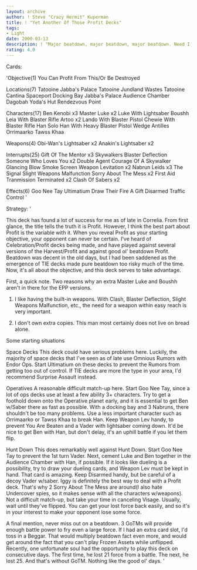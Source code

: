 ```yaml
---
layout: archive
author: ! Steve "Crazy Hermit" Kuperman
title: ! "Yet Another Of Those Profit Decks"
tags:
- Light
date: 2000-03-13
description: ! "Major beatdown, major beatdown, major beatdown. Need I say more?"
rating: 4.0
---
```

Cards: 

'Objective(1)
You Can Profit From This/Or Be Destroyed

Locations(7)
Tatooine Jabba's Palace
Tatooine Jundland Wastes
Tatooine Cantina
Spaceport Docking Bay
Jabba's Palace Audience Chamber
Dagobah Yoda's Hut
Rendezvous Point

Characters(17)
Ben Kenobi x3
Master Luke x2
Luke With Lightsaber
Boushh
Leia With Blaster Rifle
Artoo x2
Lando With Blaster Pistol
Chewie With Blaster Rifle
Han Solo
Han With Heavy Blaster Pistol
Wedge Antilles
Orrimaarko
Tawss Khaa

Weapons(4)
Obi-Wan's Lightsaber x2
Anakin's Lightsaber x2

Interrupts(25)
Gift Of The Mentor x3
Skywalkers
Blaster Deflection
Someone Who Loves You x2
Double Agent
Courage Of A Skywalker
Glancing Blow
Smoke Screen
Weapon Levitation x2
Nabrun Leids x3
The Signal
Slight Weapons Malfunction
Sorry About The Mess x2
First Aid
Tranmission Terminated x2
Clash Of Sabers x2

Effects(6)
Goo Nee Tay
Ultimatium
Draw Their Fire
A Gift
Disarmed
Traffic Control '

Strategy: '

This deck has found a lot of success for me as of late in Correlia. From first glance, the title tells the truth it is Profit. However, I think the best part about Profit is the variable with it. When you reveal Profit as your starting objective, your opponent can never be certain. I've heard of Celebration/Profit decks being made, and have played against several versions of the Harvest/Profit and against good ol' beatdown Profit. Beatdown was decent in the old days, but I had been saddened as the emergence of TIE decks made pure beatdown too risky much of the time. Now, it's all about the objective, and this deck serves to take advantage.

First, a quick note. Two reasons why an extra Master Luke and Boushh aren't in there for the EPP versions.

1) I like having the built-in weapons. With Clash, Blaster Deflection, Slight Weapons Malfunction, etc., the need for a weapon within easy reach is very important.

2) I don't own extra copies. This man most certainly does not live on bread alone.

Some starting situations

Space Decks This deck could have serious problems here. Luckily, the majority of space decks that I've seen as of late use Omnious Rumors with Endor Ops. Start Ultimatium on these decks to prevent the Rumors from getting too out of control. If TIE decks are more the type in your area, I'd recommend Surprise Assault instead.

Operatives A reasonable difficult match-up here. Start Goo Nee Tay, since a lot of ops decks use at least a few ability 3+ characters. Try to get a foothold down onto the Operative planet early, and it is essential to get Ben w/Saber there as fast as possible. With a docking bay and 3 Nabruns, there shouldn't be too many problems. Use a less important character such as Orrimaarko or Tawss Khaa to break Han. Keep Weapon Lev handy, to prevent You Are Beaten and a Vader with lightsaber coming down. It'd be nice to get Ben with Han, but don't delay, it's an uphill battle if you let them flip.

Hunt Down This does remarkably well against Hunt Down. Start Goo Nee Tay to prevent the 1st turn Vader. Next, cement Luke and Ben together in the Audience Chamber with Han, if possible. If it looks like dueling is a possibility, try to draw your dueling cards, and Weapon Lev must be kept in hand. That card is amazing. Keep Disarmed handy, but be careful of a decoy Vader w/saber. Iggy is definitely the best way to deal with a Profit deck. That's why 2 Sorry About The Mess are around(I also hate Undercover spies, so it makes sense with all the characters w/weapons). Not a difficult match-up, but take your time in canceling Visage. Usually, wait until they've flipped. You can get your lost force back easily, and so it's in your interest to make your opponent lose some force.


A final mention, never miss out on a beatdown. 3 GoTMs will provide enough battle power to fry even a large force. If I had an extra card slot, I'd toss in a Beggar. That would multiply beatdown fact even more, and would get around the fact that you can't play Frozen Assets while unflipped. Recently, one unfortunate soul had the opportunity to play this deck on consecutive days. The first time, he lost 21 force from a battle. The next, he lost 25. And that's without GoTM. Nothing like the good ol' days. '